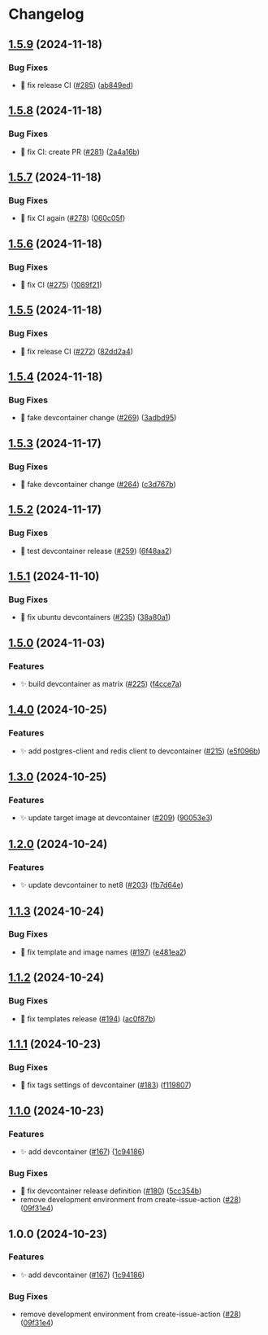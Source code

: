 # Changelog

## [1.5.9](https://github.com/bagermen/rnd-images/compare/devcontainer-v1.5.8...devcontainer-v1.5.9) (2024-11-18)


### Bug Fixes

* 🐛 fix release CI ([#285](https://github.com/bagermen/rnd-images/issues/285)) ([ab849ed](https://github.com/bagermen/rnd-images/commit/ab849edb62395271a43dd922480adfcb613ed63c))

## [1.5.8](https://github.com/bagermen/rnd-images/compare/devcontainer-v1.5.7...devcontainer-v1.5.8) (2024-11-18)


### Bug Fixes

* 🐛 fix CI: create PR ([#281](https://github.com/bagermen/rnd-images/issues/281)) ([2a4a16b](https://github.com/bagermen/rnd-images/commit/2a4a16b42bb4037e4a8245682802f0544ddb79f2))

## [1.5.7](https://github.com/bagermen/rnd-images/compare/devcontainer-v1.5.6...devcontainer-v1.5.7) (2024-11-18)


### Bug Fixes

* 🐛 fix CI again ([#278](https://github.com/bagermen/rnd-images/issues/278)) ([060c05f](https://github.com/bagermen/rnd-images/commit/060c05f7306972233a0f6cf64f89793d4d5c7dca))

## [1.5.6](https://github.com/bagermen/rnd-images/compare/devcontainer-v1.5.5...devcontainer-v1.5.6) (2024-11-18)


### Bug Fixes

* 🐛 fix CI ([#275](https://github.com/bagermen/rnd-images/issues/275)) ([1089f21](https://github.com/bagermen/rnd-images/commit/1089f21fbd7a851505530f62ff0fba63b2b943b4))

## [1.5.5](https://github.com/bagermen/rnd-images/compare/devcontainer-v1.5.4...devcontainer-v1.5.5) (2024-11-18)


### Bug Fixes

* 🐛 fix release CI ([#272](https://github.com/bagermen/rnd-images/issues/272)) ([82dd2a4](https://github.com/bagermen/rnd-images/commit/82dd2a4050385120f45b7342d0dd1d13095c67f1))

## [1.5.4](https://github.com/bagermen/rnd-images/compare/devcontainer-v1.5.3...devcontainer-v1.5.4) (2024-11-18)


### Bug Fixes

* 🐛 fake devcontainer change ([#269](https://github.com/bagermen/rnd-images/issues/269)) ([3adbd95](https://github.com/bagermen/rnd-images/commit/3adbd95b96ef470f24fdc2ad9c5a7f4744602917))

## [1.5.3](https://github.com/bagermen/rnd-images/compare/devcontainer-v1.5.2...devcontainer-v1.5.3) (2024-11-17)


### Bug Fixes

* 🐛 fake devcontainer change ([#264](https://github.com/bagermen/rnd-images/issues/264)) ([c3d767b](https://github.com/bagermen/rnd-images/commit/c3d767bd8212897ea8c56e7d2d38ff4fc25c7c8b))

## [1.5.2](https://github.com/bagermen/rnd-images/compare/devcontainer-v1.5.1...devcontainer-v1.5.2) (2024-11-17)


### Bug Fixes

* 🐛 test devcontainer release ([#259](https://github.com/bagermen/rnd-images/issues/259)) ([6f48aa2](https://github.com/bagermen/rnd-images/commit/6f48aa29c1c5e2053d7a38173f46c99dd32ea379))

## [1.5.1](https://github.com/bagermen/rnd-images/compare/devcontainer-v1.5.0...devcontainer-v1.5.1) (2024-11-10)


### Bug Fixes

* 🐛 fix ubuntu devcontainers ([#235](https://github.com/bagermen/rnd-images/issues/235)) ([38a80a1](https://github.com/bagermen/rnd-images/commit/38a80a19b6aa9f8b75a31fc8194c233a8dbb05f4))

## [1.5.0](https://github.com/bagermen/rnd-images/compare/devcontainer-v1.4.0...devcontainer-v1.5.0) (2024-11-03)


### Features

* ✨ build devcontainer as matrix ([#225](https://github.com/bagermen/rnd-images/issues/225)) ([f4cce7a](https://github.com/bagermen/rnd-images/commit/f4cce7a3dc09f70e1aace2b256ac7e8270909728))

## [1.4.0](https://github.com/bagermen/rnd-images/compare/devcontainer-v1.3.0...devcontainer-v1.4.0) (2024-10-25)


### Features

* ✨ add postgres-client and redis client to devcontainer ([#215](https://github.com/bagermen/rnd-images/issues/215)) ([e5f096b](https://github.com/bagermen/rnd-images/commit/e5f096bd5ecc71b46f569e3f5162adff9ab8451f))

## [1.3.0](https://github.com/bagermen/rnd-images/compare/devcontainer-v1.2.0...devcontainer-v1.3.0) (2024-10-25)


### Features

* ✨ update target image at devcontainer ([#209](https://github.com/bagermen/rnd-images/issues/209)) ([90053e3](https://github.com/bagermen/rnd-images/commit/90053e345d8c09142f32d2db9baf500a6659cd63))

## [1.2.0](https://github.com/bagermen/rnd-images/compare/devcontainer-v1.1.3...devcontainer-v1.2.0) (2024-10-24)


### Features

* ✨ update devcontainer to net8 ([#203](https://github.com/bagermen/rnd-images/issues/203)) ([fb7d64e](https://github.com/bagermen/rnd-images/commit/fb7d64e2d7ffd4ee0d52d8ffcd624f3801eb1e4f))

## [1.1.3](https://github.com/bagermen/rnd-images/compare/devcontainer-v1.1.2...devcontainer-v1.1.3) (2024-10-24)


### Bug Fixes

* 🐛 fix template and image names ([#197](https://github.com/bagermen/rnd-images/issues/197)) ([e481ea2](https://github.com/bagermen/rnd-images/commit/e481ea2673c3973bdee7c33c96a8d1b48bdb822d))

## [1.1.2](https://github.com/bagermen/rnd-images/compare/devcontainer-v1.1.1...devcontainer-v1.1.2) (2024-10-24)


### Bug Fixes

* 🐛 fix templates release ([#194](https://github.com/bagermen/rnd-images/issues/194)) ([ac0f87b](https://github.com/bagermen/rnd-images/commit/ac0f87b48df4ec75e5d8ca57ed577454cbeb1dc8))

## [1.1.1](https://github.com/bagermen/rnd-images/compare/devcontainer-v1.1.0...devcontainer-v1.1.1) (2024-10-23)


### Bug Fixes

* 🐛 fix tags settings of devcontainer ([#183](https://github.com/bagermen/rnd-images/issues/183)) ([f119807](https://github.com/bagermen/rnd-images/commit/f11980755a24698ada85e2d4091a7391c1210cc3))

## [1.1.0](https://github.com/bagermen/rnd-images/compare/devcontainer-v1.0.0...devcontainer-v1.1.0) (2024-10-23)


### Features

* ✨ add devcontainer ([#167](https://github.com/bagermen/rnd-images/issues/167)) ([1c94186](https://github.com/bagermen/rnd-images/commit/1c9418644ff6ad39693280b1c4b59fa81cafe2d6))


### Bug Fixes

* 🐛 fix devcontainer release definition ([#180](https://github.com/bagermen/rnd-images/issues/180)) ([5cc354b](https://github.com/bagermen/rnd-images/commit/5cc354b6cedfeee1f820fbd248b71f00fc351e85))
* remove development environment  from create-issue-action ([#28](https://github.com/bagermen/rnd-images/issues/28)) ([09f31e4](https://github.com/bagermen/rnd-images/commit/09f31e4188e89e57d5e29f476a26a11bca9105f6))

## 1.0.0 (2024-10-23)


### Features

* ✨ add devcontainer ([#167](https://github.com/bagermen/rnd-images/issues/167)) ([1c94186](https://github.com/bagermen/rnd-images/commit/1c9418644ff6ad39693280b1c4b59fa81cafe2d6))


### Bug Fixes

* remove development environment  from create-issue-action ([#28](https://github.com/bagermen/rnd-images/issues/28)) ([09f31e4](https://github.com/bagermen/rnd-images/commit/09f31e4188e89e57d5e29f476a26a11bca9105f6))

